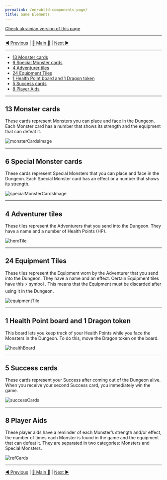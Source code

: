 ```yaml
---
permalink: /en/wbttd-components-page/
title: Game Elements
---
```


[Check ukrainian version of this page](../ua/IndexPage.md)

***

[◄ Previous](IndexPage.md) | [🚪 Main 🚪](IndexPage.md) | [Next ►](GameSetupPage.md)

***

* [13 Monster cards](#13-monster-cards)
* [6 Special Monster cards](#6-special-monster-cards)
* [4 Adventurer tiles](#4-adventurer-tiles)
* [24 Equipment Tiles](#24-equipment-tiles)
* [1 Health Point board and 1 Dragon token](#1-health-point-board-and-1-dragon-token)
* [5 Success cards](#5-success-cards)
* [8 Player Aids](#8-player-aids)

***

## 13 Monster cards

These cards represent Monsters you can place and face in the Dungeon. Each Monster card has a number that shows its strength and the equipment that can defeat it.

![monsterCardsImage]

***

## 6 Special Monster cards

These cards represent Special Monsters that you can place and face in the Dungeon. Each Special Monster card has an effect or a number that shows its strength.

![specialMonsterCardsImage]

***

## 4 Adventurer tiles

These tiles represent the Adventurers that you send into the Dungeon. They have a name and a number of Health Points (HP).

![heroTile]

***

## 24 Equipment Tiles

These tiles represent the Equipment worn by the Adventurer that you send into the Dungeon. They have a name and an effect. Certain Equipment tiles have this ⚡ symbol . This means that the Equipment must be discarded after using it in the Dungeon.

![equipmentTile]

***

## 1 Health Point board and 1 Dragon token

This board lets you keep track of your Health Points while you face the Monsters in the Dungeon. To do this, move the Dragon token on the board.

![healthBoard]

***

## 5 Success cards

These cards represent your Success after coming out of the Dungeon alive. When you receive your second Success card, you immediately win the game.

![successCards]

***

## 8 Player Aids

These player aids have a reminder of each Monster’s strength and/or effect, the number of times each Monster is found in the game and the equipment that can defeat it. They are separated in two categories: Monsters and Special Monsters.

![refCards]

***

[◄ Previous](IndexPage.md) | [🚪 Main 🚪](IndexPage.md) | [Next ►](GameSetupPage.md)

<!--Image links ref-->

[monsterCardsImage]: ../../resources/img/monsters.JPG

[specialMonsterCardsImage]: ../../resources/img/specialMonsters.JPG

[heroTile]: ../../resources/img/heroes.JPG

[equipmentTile]: ../../resources/img/equipment.JPG

[healthBoard]: ../../resources/img/board.JPG

[successCards]: ../../resources/img/successCards.JPG

[refCards]: ../../resources/img/refCards.JPG